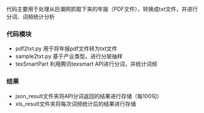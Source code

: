 代码主要用于处理从巨潮网抓取下来的年报（PDF文件），转换成txt文件，并进行分词、词频统计分析

### 代码模块

* pdf2txt.py 用于将年报pdf文件转为txt文件
* sample2txt.py 基于产业类型，进行分层抽样
* texSmartPart 利用腾讯texsmart API进行分词，并统计词频

### 结果

* json_result文件夹将API分词返回的结果进行存储（每100句）
* xls_result文件夹将每次词频统计后的结果进行存储
